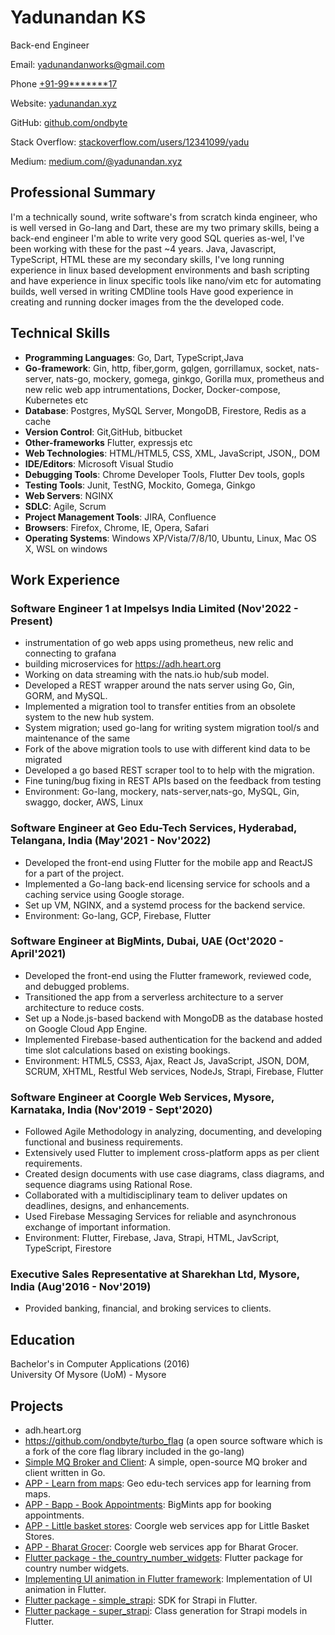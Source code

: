 
# Yadunandan KS
Back-end Engineer

Email: [yadunandanworks@gmail.com](mailto:yadunandanworks@gmail.com)

Phone [+91-99*******17]()

Website: [yadunandan.xyz](https://www.yadunandan.xyz/)  

GitHub: [github.com/ondbyte](https://github.com/ondbyte)  

Stack Overflow: [stackoverflow.com/users/12341099/yadu](https://stackoverflow.com/users/12341099/yadu) 

Medium: [medium.com/@yadunandan.xyz](https://medium.com/@yadunandan.xyz)

## Professional Summary

I'm a technically sound, write software's from scratch kinda engineer, who is well versed in Go-lang and Dart, these are my two primary skills, being a back-end engineer I'm able to write very good SQL queries as-wel, I've been working with these for the past ~4 years.
Java, Javascript, TypeScript, HTML these are my secondary skills, I've long running experience in linux based development environments and bash scripting and have experience in linux specific tools like nano/vim etc for automating builds, well versed in  writing CMDline tools
Have good experience in creating and running docker images from the the developed code.

## Technical Skills

-   **Programming Languages**: Go, Dart, TypeScript,Java
-   **Go-framework**:  Gin, http, fiber,gorm, gqlgen, gorrillamux, socket, nats-server, nats-go, mockery, gomega, ginkgo, Gorilla mux, prometheus and new relic web app intrumentations, Docker, Docker-compose, Kubernetes etc
-   **Database**: Postgres, MySQL Server, MongoDB, Firestore, Redis as a cache
-   **Version Control**: Git,GitHub, bitbucket
-   **Other-frameworks** Flutter, expressjs etc
-   **Web Technologies**: HTML/HTML5, CSS, XML, JavaScript, JSON,, DOM
-   **IDE/Editors**: Microsoft Visual Studio
-   **Debugging Tools**: Chrome Developer Tools, Flutter Dev tools, gopls
-   **Testing Tools**: Junit, TestNG, Mockito, Gomega, Ginkgo
-   **Web Servers**: NGINX
-   **SDLC**: Agile, Scrum
-   **Project Management Tools**: JIRA, Confluence
-   **Browsers**: Firefox, Chrome, IE, Opera, Safari
-   **Operating Systems**: Windows XP/Vista/7/8/10, Ubuntu, Linux, Mac OS X, WSL on windows

## Work Experience

### Software Engineer 1 at Impelsys India Limited (Nov'2022 - Present)
- instrumentation of go web apps using prometheus, new relic and connecting to grafana
- building microservices for https://adh.heart.org
- Working on data streaming with the nats.io hub/sub model.
- Developed a REST wrapper around the nats server using Go, Gin, GORM, and MySQL.
-	Implemented a migration tool to transfer entities from an obsolete system to the new hub system.
-	System migration; used go-lang for writing system migration tool/s and maintenance of the same
-	Fork of the above migration tools to use with different kind data to be migrated
-	Developed a go based REST scraper tool to to help with the migration.
-	Fine tuning/bug fixing in REST APIs based on the feedback from testing
-	Environment: Go-lang, mockery, nats-server,nats-go, MySQL, Gin, swaggo, docker, AWS, Linux

### Software Engineer at Geo Edu-Tech Services, Hyderabad, Telangana, India (May'2021 - Nov'2022)

-   Developed the front-end using Flutter for the mobile app and ReactJS for a part of the project.
-   Implemented a Go-lang back-end licensing service for schools and a caching service using Google storage.
-   Set up VM, NGINX, and a systemd process for the backend service.
-   Environment: Go-lang, GCP, Firebase, Flutter

### Software Engineer at BigMints, Dubai, UAE (Oct'2020 - April'2021)

-   Developed the front-end using the Flutter framework, reviewed code, and debugged problems.
-   Transitioned the app from a serverless architecture to a server architecture to reduce costs.
-   Set up a Node.js-based backend with MongoDB as the database hosted on Google Cloud App Engine.
-   Implemented Firebase-based authentication for the backend and added time slot calculations based on existing bookings.
-   Environment: HTML5, CSS3, Ajax, React Js, JavaScript, JSON, DOM, SCRUM, XHTML, Restful Web services, NodeJs, Strapi, Firebase, Flutter

### Software Engineer at Coorgle Web Services, Mysore, Karnataka, India (Nov'2019 - Sept'2020)

-   Followed Agile Methodology in analyzing, documenting, and developing functional and business requirements.
-   Extensively used Flutter to implement cross-platform apps as per client requirements.
-   Created design documents with use case diagrams, class diagrams, and sequence diagrams using Rational Rose.
-   Collaborated with a multidisciplinary team to deliver updates on deadlines, designs, and enhancements.
-   Used Firebase Messaging Services for reliable and asynchronous exchange of important information.
-   Environment: Flutter, Firebase, Java, Strapi, HTML, JavScript, TypeScript, Firestore

### Executive Sales Representative at Sharekhan Ltd, Mysore, India (Aug'2016 - Nov'2019)

-   Provided banking, financial, and broking services to clients.

## Education

Bachelor's in Computer Applications (2016)  
University Of Mysore (UoM) - Mysore

## Projects

- adh.heart.org
- https://github.com/ondbyte/turbo_flag (a open source software which is a fork of the core flag library included in the go-lang)
-   [Simple MQ Broker and Client](https://github.com/ondbyte/simp_mq): A simple, open-source MQ broker and client written in Go.
-   [APP - Learn from maps](https://play.google.com/store/apps/details?id=com.learnfrommaps.android): Geo edu-tech services app for learning from maps.
-   [APP - Bapp - Book Appointments](https://play.google.com/store/apps/details?id=com.bigmints.bapp): BigMints app for booking appointments.
-   [APP - Little basket stores](https://play.google.com/store/apps/details?id=com.littlebasketstores.coorgle): Coorgle web services app for Little Basket Stores.
-   [APP - Bharat Grocer](https://play.google.com/store/apps/details?id=com.coorgle.bharatgrocer.three): Coorgle web services app for Bharat Grocer.
-   [Flutter package - the_country_number_widgets](https://github.com/ondbyte/the_country_number_widgets): Flutter package for country number widgets.
-   [Implementing UI animation in Flutter framework](https://github.com/iamyadunandan/BounceIt): Implementation of UI animation in Flutter.
-   [Flutter package - simple_strapi](https://github.com/ondbyte/simple_strapi): SDK for Strapi in Flutter.
-   [Flutter package - super_strapi](https://github.com/ondbyte/super_strapi): Class generation for Strapi models in Flutter.

